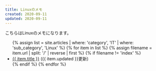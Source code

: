 ```yaml
---
title: Linuxのメモ
created: 2020-09-11
updated: 2020-09-11
---
```

こちらはLinuxのメモになります。

<ul>
    {% assign list = site.articles  | where: 'category', 'IT'
                                    | where: 'sub_category', 'Linux' %}
    {% for item in list %}
        {% assign filename = item.url | split: '/' | reverse | first %}
        {% if filename != 'index' %}
            <li><a href="{{ item.url }}.html">{{ item.title }}</a> ({{ item.updated }}更新)</li>
        {% endif %}
    {% endfor %}
</ul>
